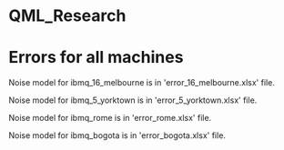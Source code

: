 # QML_Research

# Errors for all machines
Noise model for ibmq_16_melbourne is in 'error_16_melbourne.xlsx' file.

Noise model for ibmq_5_yorktown is in 'error_5_yorktown.xlsx' file.

Noise model for ibmq_rome is in 'error_rome.xlsx' file.

Noise model for ibmq_bogota is in 'error_bogota.xlsx' file.
